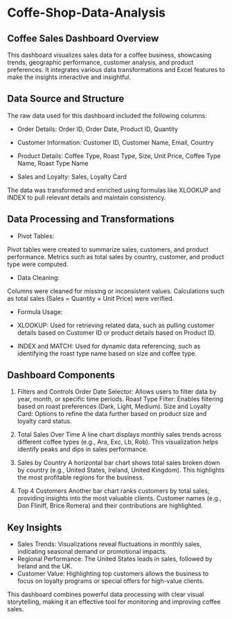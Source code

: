 # Coffe-Shop-Data-Analysis

## Coffee Sales Dashboard Overview
This dashboard visualizes sales data for a coffee business, showcasing trends, geographic performance, customer analysis, and product preferences. It integrates various data transformations and Excel features to make the insights interactive and insightful.

## Data Source and Structure
The raw data used for this dashboard included the following columns:

- Order Details: Order ID, Order Date, Product ID, Quantity

- Customer Information: Customer ID, Customer Name, Email, Country

- Product Details: Coffee Type, Roast Type, Size, Unit Price, Coffee Type Name, Roast Type Name

  
- Sales and Loyalty: Sales, Loyalty Card
  
The data was transformed and enriched using formulas like XLOOKUP and INDEX to pull relevant details and maintain consistency.

## Data Processing and Transformations

- Pivot Tables:

Pivot tables were created to summarize sales, customers, and product performance. Metrics such as total sales by country, customer, and product type were computed.

- Data Cleaning:

Columns were cleaned for missing or inconsistent values.
Calculations such as total sales (Sales = Quantity × Unit Price) were verified.

- Formula Usage:

- XLOOKUP: Used for retrieving related data, such as pulling customer details based on Customer ID or product details based on Product ID.
- INDEX and MATCH: Used for dynamic data referencing, such as identifying the roast type name based on size and coffee type.

## Dashboard Components
1. Filters and Controls
Order Date Selector: Allows users to filter data by year, month, or specific time periods.
Roast Type Filter: Enables filtering based on roast preferences (Dark, Light, Medium).
Size and Loyalty Card: Options to refine the data further based on product size and loyalty card status.

3. Total Sales Over Time
A line chart displays monthly sales trends across different coffee types (e.g., Ara, Exc, Lb, Rob).
This visualization helps identify peaks and dips in sales performance.

5. Sales by Country
A horizontal bar chart shows total sales broken down by country (e.g., United States, Ireland, United Kingdom).
This highlights the most profitable regions for the business.

7. Top 4 Customers
Another bar chart ranks customers by total sales, providing insights into the most valuable clients.
Customer names (e.g., Don Fliniff, Brice Romera) and their contributions are highlighted.

## Key Insights

- Sales Trends: Visualizations reveal fluctuations in monthly sales, indicating seasonal demand or promotional impacts.
- Regional Performance: The United States leads in sales, followed by Ireland and the UK.
- Customer Value: Highlighting top customers allows the business to focus on loyalty programs or special offers for high-value clients.

This dashboard combines powerful data processing with clear visual storytelling, making it an effective tool for monitoring and improving coffee sales.
